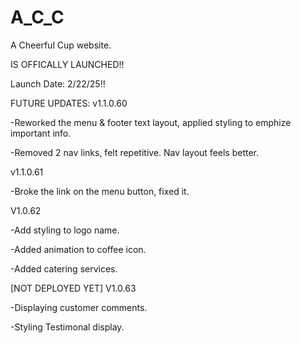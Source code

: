 # A_C_C
A Cheerful Cup website.

IS OFFICALLY LAUNCHED!!

Launch Date: 2/22/25!!

FUTURE UPDATES:
v1.1.0.60

-Reworked the menu & footer text layout, applied styling to emphize important info.

-Removed 2 nav links, felt repetitive. Nav layout feels better.

v1.1.0.61

-Broke the link on the menu button, fixed it.

V1.0.62

-Add styling to logo name.

-Added animation to coffee icon.

-Added catering services.

[NOT DEPLOYED YET] V1.0.63

-Displaying customer comments.

-Styling Testimonal display.
